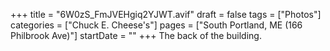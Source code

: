 +++
title = "6W0zS_FmJVEHgiq2YJWT.avif"
draft = false
tags = ["Photos"]
categories = ["Chuck E. Cheese's"]
pages = ["South Portland, ME (166 Philbrook Ave)"]
startDate = ""
+++
The back of the building.
